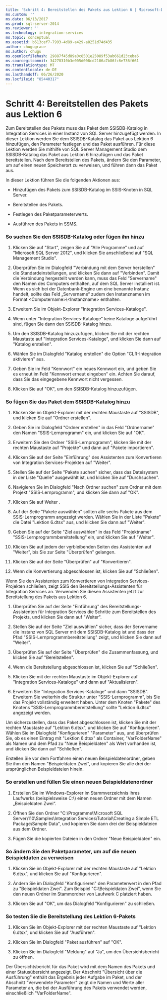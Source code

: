```yaml
---
title: 'Schritt 4: Bereitstellen des Pakets aus Lektion 6 | Microsoft-Dokumentation'
ms.custom: ''
ms.date: 06/13/2017
ms.prod: sql-server-2014
ms.reviewer: ''
ms.technology: integration-services
ms.topic: conceptual
ms.assetid: b613cef7-7993-4d89-a429-a8251d74d435
author: chugugrace
ms.author: chugu
ms.openlocfilehash: 29887f45d89a0c8501e25089f53ab661d23ceba6
ms.sourcegitcommit: 34278310b3e005d008cd2106a7b86fc6e736f661
ms.translationtype: MT
ms.contentlocale: de-DE
ms.lasthandoff: 06/26/2020
ms.locfileid: "85440317"
---
```

# <a name="step-4-deploying-the-lesson-6-package"></a>Schritt 4: Bereitstellen des Pakets aus Lektion 6
  Zum Bereitstellen des Pakets muss das Paket dem SSISDB-Katalog in Integration Services in einer Instanz von SQL Server hinzugefügt werden. In dieser Lektion werden Sie dem SSISDB-Katalog das Paket aus Lektion 6 hinzufügen, den Parameter festlegen und das Paket ausführen. Für diese Lektion werden Sie mithilfe von SQL Server Management Studio dem SSISDB-Katalog das Paket aus Lektion 6 hinzufügen und das Paket bereitstellen. Nach dem Bereitstellen des Pakets, ändern Sie den Parameter, um auf einen neuen Speicherort zu verweisen, und führen dann das Paket aus.  
  
 In dieser Lektion führen Sie die folgenden Aktionen aus:  
  
-   Hinzufügen des Pakets zum SSISDB-Katalog im SSIS-Knoten in SQL Server.  
  
-   Bereitstellen des Pakets.  
  
-   Festlegen des Paketparameterwerts.  
  
-   Ausführen des Pakets in SSMS.  
  
### <a name="to-locate-or-add-the-ssisdb-catalog"></a>So suchen Sie den SSISDB-Katalog oder fügen ihn hinzu  
  
1.  Klicken Sie auf "Start", zeigen Sie auf "Alle Programme" und auf "Microsoft SQL Server 2012", und klicken Sie anschließend auf "SQL Management Studio".  
  
2.  Überprüfen Sie im Dialogfeld "Verbindung mit dem Server herstellen" die Standardeinstellungen, und klicken Sie dann auf "Verbinden". Damit die Verbindung hergestellt werden kann, muss das Feld "Servername" den Namen des Computers enthalten, auf dem SQL Server installiert ist. Wenn es sich bei der Datenbank-Engine um eine benannte Instanz handelt, sollte das Feld „Servername“ zudem den Instanznamen im Format &lt;Computername&gt;\\&lt;Instanzname&gt; enthalten.  
  
3.  Erweitern Sie im Objekt-Explorer "Integration Services-Kataloge".  
  
4.  Wenn unter "Integration Services-Kataloge" keine Kataloge aufgeführt sind, fügen Sie dann den SSISDB-Katalog hinzu.  
  
5.  Um den SSISDB-Katalog hinzuzufügen, klicken Sie mit der rechten Maustaste auf "Integration Services-Kataloge", und klicken Sie dann auf "Katalog erstellen".  
  
6.  Wählen Sie im Dialogfeld "Katalog erstellen" die Option "CLR-Integration aktivieren" aus.  
  
7.  Geben Sie im Feld "Kennwort" ein neues Kennwort ein, und geben Sie es erneut im Feld "Kennwort erneut eingeben" ein. Achten Sie darauf, dass Sie das eingegebene Kennwort nicht vergessen.  
  
8.  Klicken Sie auf "OK", um den SSISDB-Katalog hinzuzufügen.  
  
### <a name="to-add-the-package-to-the-ssisdb-catalog"></a>So fügen Sie das Paket dem SSISDB-Katalog hinzu  
  
1.  Klicken Sie im Objekt-Explorer mit der rechten Maustaste auf "SSISDB", und klicken Sie auf "Ordner erstellen".  
  
2.  Geben Sie im Dialogfeld "Ordner erstellen" in das Feld "Ordnername" den Namen "SSIS-Lernprogramm" ein, und klicken Sie auf "OK".  
  
3.  Erweitern Sie den Ordner "SSIS-Lernprogramm", klicken Sie mit der rechten Maustaste auf "Projekte" und dann auf "Pakete importieren".  
  
4.  Klicken Sie auf der Seite "Einführung" des Assistenten zum Konvertieren von Integration Services-Projekten auf "Weiter".  
  
5.  Stellen Sie auf der Seite "Pakete suchen" sicher, dass das Dateisystem in der Liste "Quelle" ausgewählt ist, und klicken Sie auf "Durchsuchen".  
  
6.  Navigieren Sie im Dialogfeld "Nach Ordner suchen" zum Ordner mit dem Projekt "SSIS-Lernprogramm", und klicken Sie dann auf "OK".  
  
7.  Klicken Sie auf Weiter .  
  
8.  Auf der Seite "Pakete auswählen" sollten alle sechs Pakete aus dem SSIS-Lernprogramm angezeigt werden. Wählen Sie in der Liste "Pakete" die Datei "Lektion 6.dtsx" aus, und klicken Sie dann auf "Weiter".  
  
9. Geben Sie auf der Seite "Ziel auswählen" in das Feld "Projektname" "SSIS-Lernprogrammbereitstellung" ein, und klicken Sie auf "Weiter".  
  
10. Klicken Sie auf jedem der verbleibenden Seiten des Assistenten auf "Weiter", bis Sie zur Seite "Überprüfen" gelangen.  
  
11. Klicken Sie auf der Seite "Überprüfen" auf "Konvertieren".  
  
12. Wenn die Konvertierung abgeschlossen ist, klicken Sie auf "Schließen".  
  
 Wenn Sie den Assistenten zum Konvertieren von Integration Services-Projekten schließen, zeigt SSIS den Bereitstellungs-Assistenten für Integration Services an. Verwenden Sie diesen Assistenten jetzt zur Bereitstellung des Pakets aus Lektion 6.  
  
1.  Überprüfen Sie auf der Seite "Einführung" des Bereitstellungs-Assistenten für Integration Services die Schritte zum Bereitstellen des Projekts, und klicken Sie dann auf "Weiter".  
  
2.  Stellen Sie auf der Seite "Ziel auswählen" sicher, dass der Servername die Instanz von SQL Server mit dem SSISDB-Katalog ist und dass der Pfad "SSIS-Lernprogrammbereitstellung" zeigt, und klicken Sie dann auf "Weiter".  
  
3.  Überprüfen Sie auf der Seite "Überprüfen" die Zusammenfassung, und klicken Sie auf "Bereitstellen".  
  
4.  Wenn die Bereitstellung abgeschlossen ist, klicken Sie auf "Schließen".  
  
5.  Klicken Sie mit der rechten Maustaste im Objekt-Explorer auf "Integration Services-Kataloge" und dann auf "Aktualisieren".  
  
6.  Erweitern Sie "Integration Services-Kataloge" und dann "SSISDB". Erweitern Sie weiterhin die Struktur unter "SSIS-Lernprogramm", bis Sie das Projekt vollständig erweitert haben. Unter dem Knoten "Pakete" des Knotens "SSIS-Lernprogrammbereitstellung" sollte "Lektion 6.dtsx" angezeigt werden.  
  
 Um sicherzustellen, dass das Paket abgeschlossen ist, klicken Sie mit der rechten Maustaste auf "Lektion 6.dtsx", und klicken Sie auf "Konfigurieren". Wählen Sie im Dialogfeld "Konfigurieren" "Parameter" aus, und überprüfen Sie, ob es einen Eintrag mit "Lektion 6.dtsx" als Container, "VarFolderName" als Namen und dem Pfad zu "Neue Beispieldaten" als Wert vorhanden ist, und klicken Sie dann auf "Schließen".  
  
 Erstellen Sie vor dem Fortfahren einen neuen Beispieldatenordner, geben Sie ihm den Namen "Beispieldaten Zwei", und kopieren Sie alle drei der ursprünglichen Beispieldateien hinein.  
  
### <a name="to-create-and-populate-a-new-sample-data-folder"></a>So erstellen und füllen Sie einen neuen Beispieldatenordner  
  
1.  Erstellen Sie im Windows-Explorer im Stammverzeichnis Ihres Laufwerks (beispielsweise C:\\) einen neuen Ordner mit dem Namen „Beispieldaten Zwei“.  
  
2.  Öffnen Sie den Ordner "C:\Programme\Microsoft SQL Server\110\Samples\Integration Services\Tutorial\Creating a Simple ETL Package\Sample Data", und kopieren Sie dann drei der Beispieldateien aus dem Ordner.  
  
3.  Fügen Sie die kopierten Dateien in den Ordner "Neue Beispieldaten" ein.  
  
### <a name="to-change-the-package-parameter-to-point-to-the-new-sample-data"></a>So ändern Sie den Paketparameter, um auf die neuen Beispieldaten zu verweisen  
  
1.  Klicken Sie im Objekt-Explorer mit der rechten Maustaste auf "Lektion 6.dtsx", und klicken Sie auf "Konfigurieren".  
  
2.  Ändern Sie im Dialogfeld "Konfigurieren" den Parameterwert in den Pfad zu "Beispieldaten Zwei". Zum Beispiel "C:\Beispieldaten Zwei", wenn Sie den neuen Ordner im Stammordner von Laufwerk C platziert haben.  
  
3.  Klicken Sie auf "OK", um das Dialogfeld "Konfigurieren" zu schließen.  
  
### <a name="to-test-the-lesson-6-package-deployment"></a>So testen Sie die Bereitstellung des Lektion 6-Pakets  
  
1.  Klicken Sie im Objekt-Explorer mit der rechten Maustaste auf "Lektion 6.dtsx", und klicken Sie auf "Ausführen".  
  
2.  Klicken Sie im Dialogfeld "Paket ausführen" auf "OK".  
  
3.  Klicken Sie im Dialogfeld "Meldung" auf "Ja", um den Übersichtsbericht zu öffnen.  
  
 Der Übersichtsbericht für das Paket wird mit dem Namen des Pakets und einer Statusübersicht angezeigt. Der Abschnitt "Übersicht über die Ausführung" enthält das Ergebnis jeder Aufgabe im Paket, und der Abschnitt "Verwendete Parameter" zeigt die Namen und Werte aller Parameter an, die bei der Ausführung des Pakets verwendet werden, einschließlich "VarFolderName".  
  
  
